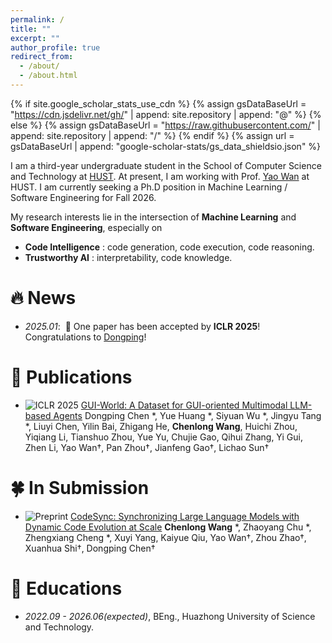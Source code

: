 ```yaml
---
permalink: /
title: ""
excerpt: ""
author_profile: true
redirect_from: 
  - /about/
  - /about.html
---
```


{% if site.google_scholar_stats_use_cdn %}
{% assign gsDataBaseUrl = "https://cdn.jsdelivr.net/gh/" | append: site.repository | append: "@" %}
{% else %}
{% assign gsDataBaseUrl = "https://raw.githubusercontent.com/" | append: site.repository | append: "/" %}
{% endif %}
{% assign url = gsDataBaseUrl | append: "google-scholar-stats/gs_data_shieldsio.json" %}

<span class='anchor' id='about-me'></span>

I am a third-year undergraduate student in the School of Computer Science and Technology at [HUST](https://english.hust.edu.cn/). At present, I am working with Prof. [Yao Wan](http://wanyao.me/) at HUST. I am currently seeking a Ph.D position in Machine Learning / Software Engineering for Fall 2026.

My research interests lie in the intersection of **Machine Learning** and **Software Engineering**, especially on 
- **Code Intelligence** : code generation, code execution, code reasoning.
- **Trustworthy AI** : interpretability, code knowledge.


# 🔥 News
- *2025.01*: &nbsp;🎉 One paper has been accepted by **ICLR 2025**! Congratulations to [Dongping](https://scholar.google.com/citations?user=g92Ri7YAAAAJ&hl=zh-CN)!

# 📝 Publications 
- ![ICLR 2025](https://img.shields.io/badge/ICLR-2025-e87213) [GUI-World: A Dataset for GUI-oriented Multimodal LLM-based Agents](https://arxiv.org/abs/2406.10819) Dongping Chen \*, Yue Huang \*, Siyuan Wu \*, Jingyu Tang \*, Liuyi Chen, Yilin Bai, Zhigang He, **Chenlong Wang**, Huichi Zhou, Yiqiang Li, Tianshuo Zhou, Yue Yu, Chujie Gao, Qihui Zhang, Yi Gui, Zhen Li, Yao Wan†, Pan Zhou†, Jianfeng Gao†, Lichao Sun†

# 🍀 In Submission
- ![Preprint](https://img.shields.io/badge/Preprint-2025-87acc7) [CodeSync: Synchronizing Large Language Models with Dynamic Code Evolution at Scale](https://arxiv.org/abs/2502.16645) **Chenlong Wang** \*, Zhaoyang Chu \*, Zhengxiang Cheng \*, Xuyi Yang, Kaiyue Qiu, Yao Wan†, Zhou Zhao†, Xuanhua Shi†, Dongping Chen†


# 📖 Educations
- *2022.09 - 2026.06(expected)*, BEng., Huazhong University of Science and Technology.

